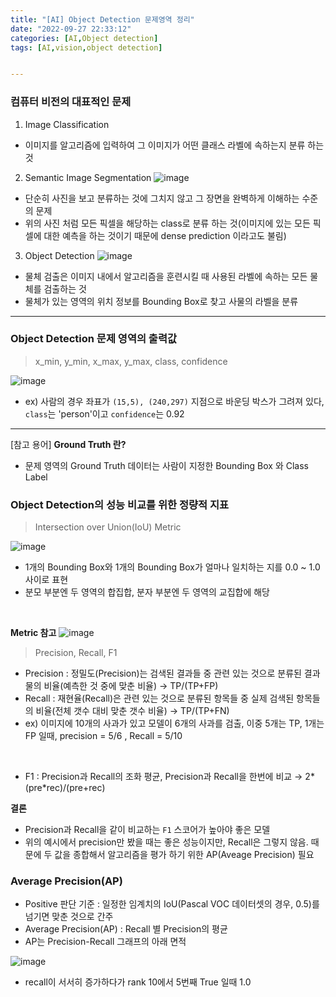 ```yaml
---
title: "[AI] Object Detection 문제영역 정리"
date: "2022-09-27 22:33:12"
categories: [AI,Object detection]
tags: [AI,vision,object detection]


---
```



### 컴퓨터 비전의 대표적인 문제
1) Image Classification
- 이미지를 알고리즘에 입력하여 그 이미지가 어떤 클래스 라벨에 속하는지 분류 하는것

2) Semantic Image Segmentation
![image](https://user-images.githubusercontent.com/74512114/197518572-7d1ff66a-6004-44aa-aa53-9dd63516f604.png)

- 단순히 사진을 보고 분류하는 것에 그치지 않고 그 장면을 완벽하게 이해하는 수준의 문제
- 위의 사진 처럼 모든 픽셀을 해당하는 class로 분류 하는 것(이미지에 있는 모든 픽셀에 대한 예측을 하는 것이기 때문에 dense prediction 이라고도 불림)

3) Object Detection
![image](https://user-images.githubusercontent.com/74512114/197519131-0370bcc8-1725-49da-8258-2f0dcca35c67.png)

- 물체 검출은 이미지 내에서 알고리즘을 훈련시킬 때 사용된 라벨에 속하는 모든 물체를 검출하는 것
- 물체가 있는 영역의 위치 정보를 Bounding Box로 찾고 사물의 라벨을 분류


------

### Object Detection 문제 영역의 출력값
> x_min, y_min, x_max, y_max, class, confidence

![image](https://user-images.githubusercontent.com/74512114/197519847-c7d76ba1-ac8f-4a15-8abf-c2ef71e437dd.png)
- ex) 사람의 경우 좌표가 `(15,5), (240,297)` 지점으로 바운딩 박스가 그려져 있다,
`class`는 'person'이고 `confidence`는 0.92

------

[참고 용어]
**Ground Truth 란?**
- 문제 영역의 Ground Truth 데이터는 사람이 지정한 Bounding Box 와 Class Label


### Object Detection의 성능 비교를 위한 정량적 지표
> Intersection over Union(IoU) Metric
>
![image](https://user-images.githubusercontent.com/74512114/197522543-869bbeff-7b10-4c1f-a9e7-4622c5400f9b.png)

- 1개의 Bounding Box와 1개의 Bounding Box가 얼마나 일치하는 지를 0.0 ~ 1.0 사이로 표현
- 분모 부분엔 두 영역의 합집합, 분자 부분엔 두 영역의 교집합에 해당


<br>

**Metric 참고**
![image](https://user-images.githubusercontent.com/74512114/197524990-f1116b1f-6117-4b2f-b4ac-2373761827df.png)


> Precision, Recall, F1
- Precision : 정밀도(Precision)는 검색된 결과들 중 관련 있는 것으로 분류된 결과물의 비율(예측한 것 중에 맞춘 비율) → TP/(TP+FP)
- Recall : 재현율(Recall)은 관련 있는 것으로 분류된 항목들 중 실제 검색된 항목들의 비율(전체 갯수 대비 맞춘 갯수 비율) → TP/(TP+FN)
- ex) 이미지에 10개의 사과가 있고 모델이 6개의 사과를 검출, 이중 5개는 TP, 1개는 FP 일때,
precision = 5/6 , Recall = 5/10
<br>

- F1 : Precision과 Recall의 조화 평균, Precision과 Recall을 한번에 비교 → 2*(pre*rec)/(pre+rec)

**결론**
- Precision과 Recall을 같이 비교하는 `F1` 스코어가 높아야 좋은 모델
- 위의 예시에서 precision만 봤을 때는 좋은 성능이지만, Recall은 그렇지 않음. 때문에 두 값을 종합해서
알고리즘을 평가 하기 위한 AP(Aveage Precision) 필요

### Average Precision(AP)
- Positive 판단 기준 : 일정한 임계치의 IoU(Pascal VOC 데이터셋의 경우, 0.5)를 넘기면 맞춘 것으로 간주
- Average Precision(AP) : Recall 별 Precision의 평균
- AP는 Precision-Recall 그래프의 아래 면적

![image](https://user-images.githubusercontent.com/74512114/197536639-0c329f96-2d8a-4ff8-bdbb-0f3b8be7256a.png)
- recall이 서서히 증가하다가 rank 10에서 5번째 True 일때 1.0
